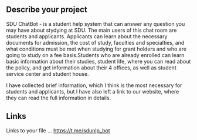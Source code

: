 ## Describe your project
SDU ChatBot - is a student help system that can answer any question you may have about stydying at SDU. The main users of this chat room are students and applicants. Applicants can learn about the necessary documents for admission, the cost of study, faculties and specialties, and what conditions must be met when studying for grant holders and who are going to study on a fee basis.Students who are already enrolled can learn basic information about their studies, student life, where you can read about the policy, and get information about their 4 offices, as well as student service center and student house.

I have collected brief information, which I think is the most necessary for students and applicants, but I have also left a link to our website, where they can read the full information in details.


## Links

Links to your file ...
https://t.me/sdunlp_bot
